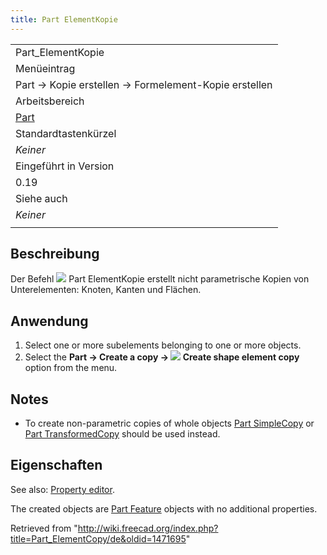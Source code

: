 ```yaml
---
title: Part ElementKopie
---
```


|                                                      |
| ---------------------------------------------------- |
| Part_ElementKopie                                    |
| Menüeintrag                                          |
| Part → Kopie erstellen → Formelement-Kopie erstellen |
| Arbeitsbereich                                       |
| [Part](/Part_Workbench/de "Part Workbench/de")       |
| Standardtastenkürzel                                 |
| _Keiner_                                             |
| Eingeführt in Version                                |
| 0.19                                                 |
| Siehe auch                                           |
| _Keiner_                                             |
|                                                      |

## Beschreibung

Der Befehl ![](/images/Part_ElementCopy.svg) Part ElementKopie erstellt nicht parametrische Kopien von Unterelementen: Knoten, Kanten und Flächen.

## Anwendung

1. Select one or more subelements belonging to one or more objects.
2. Select the **Part → Create a copy → ![](/images/Part_ElementCopy.svg) Create shape element copy** option from the menu.

## Notes

- To create non-parametric copies of whole objects [Part SimpleCopy](/Part_SimpleCopy "Part SimpleCopy") or [Part TransformedCopy](/Part_TransformedCopy "Part TransformedCopy") should be used instead.

## Eigenschaften

See also: [Property editor](/Property_editor "Property editor").

The created objects are [Part Feature](/Part_Feature "Part Feature") objects with no additional properties.

Retrieved from "<http://wiki.freecad.org/index.php?title=Part_ElementCopy/de&oldid=1471695>"
